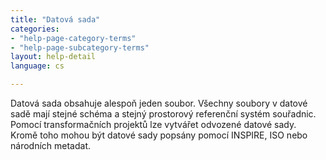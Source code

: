 ```yaml
---
title: "Datová sada"
categories:
- "help-page-category-terms"
- "help-page-subcategory-terms"
layout: help-detail
language: cs

---
```


Datová sada obsahuje alespoň jeden soubor. Všechny soubory v datové sadě mají stejné schéma a stejný prostorový referenční systém souřadnic. Pomocí transformačních projektů lze vytvářet odvozené datové sady. Kromě toho mohou být datové sady popsány pomocí INSPIRE, ISO nebo národních metadat.

